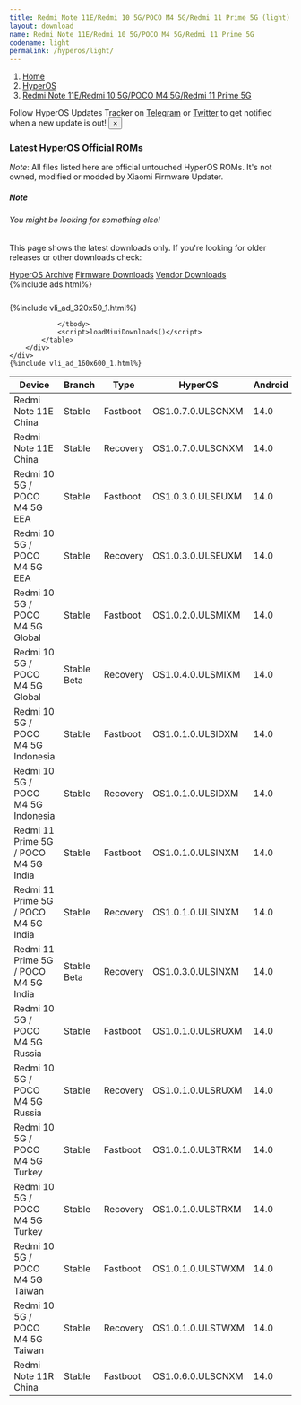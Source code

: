 ```yaml
---
title: Redmi Note 11E/Redmi 10 5G/POCO M4 5G/Redmi 11 Prime 5G (light) HyperOS Downloads
layout: download
name: Redmi Note 11E/Redmi 10 5G/POCO M4 5G/Redmi 11 Prime 5G
codename: light
permalink: /hyperos/light/
---
```

<nav aria-label="breadcrumb">
    <ol class="breadcrumb">
        <li class="breadcrumb-item"><a href="/">Home</a></li>
        <li class="breadcrumb-item"><a href="/hyperos/">HyperOS</a></li>
        <li class="breadcrumb-item active" aria-current="page"><a href="/hyperos/light/">Redmi Note 11E/Redmi 10 5G/POCO M4 5G/Redmi 11 Prime 5G</a></li>
    </ol>
</nav>
<div class="alert alert-primary alert-dismissible fade show" role="alert">
    Follow HyperOS Updates Tracker on <a href="https://t.me/MIUIUpdatesTracker" class="alert-link">Telegram</a>
     or <a href="https://twitter.com/MiFwUpdater" class="alert-link">Twitter</a> to get notified when a new update is out!
    <button type="button" class="close" data-dismiss="alert" aria-label="Close">
        <span aria-hidden="true">&times;</span>
    </button>
</div>

### Latest HyperOS Official ROMs
*Note*: All files listed here are official untouched HyperOS ROMs. It's not owned, modified or modded by Xiaomi Firmware Updater.
<div class="card">
  <div class="card-body">
    <h5 class="card-title">Note</h5>
    <h6 class="card-subtitle mb-2 text-muted">You might be looking for something else!</h6>
    <p class="card-text">This page shows the latest downloads only.
     If you're looking for older releases or other downloads check:</p>
    <a href="/archive/hyperos/light/" class="card-link">HyperOS Archive</a>
    <a href="/firmware/light/" class="card-link">Firmware Downloads</a>
    <a href="/vendor/light/" class="card-link">Vendor Downloads</a>
  </div>
</div>
{%include ads.html%}
<div class="row justify-content-center">
    <div class="col-10">
        <div class="table-responsive-md" style="margin-top: 25px;">
            {%include vli_ad_320x50_1.html%}
            <table id="miui" class="display dt-responsive nowrap compact table table-striped table-hover table-sm">
                <thead class="thead-dark">
                    <tr>
                        <th data-ref="device">Device</th>
                        <th data-ref="branch">Branch</th>
                        <th data-ref="type">Type</th>
                        <th data-ref="miui">HyperOS</th>
                        <th data-ref="android">Android</th>
                        <th data-ref="size">Size</th>
                        <th data-ref="size">Date</th>
                        <th data-ref="link">Link</th>
                    </tr>
                </thead>
                <tbody>
                <tr><td>Redmi Note 11E China</td><td>Stable</td><td>Fastboot</td><td>OS1.0.7.0.ULSCNXM</td><td>14.0</td><td>5.7 GB</td><td>2024-03-04</td><td><a href="/hyperos/light/stable/OS1.0.7.0.ULSCNXM/">Download</a></td></tr>
<tr><td>Redmi Note 11E China</td><td>Stable</td><td>Recovery</td><td>OS1.0.7.0.ULSCNXM</td><td>14.0</td><td>4.4 GB</td><td>2024-03-21</td><td><a href="/hyperos/light/stable/OS1.0.7.0.ULSCNXM/">Download</a></td></tr>
<tr><td>Redmi 10 5G / POCO M4 5G EEA</td><td>Stable</td><td>Fastboot</td><td>OS1.0.3.0.ULSEUXM</td><td>14.0</td><td>6.0 GB</td><td>2024-03-22</td><td><a href="/hyperos/light/stable/OS1.0.3.0.ULSEUXM/">Download</a></td></tr>
<tr><td>Redmi 10 5G / POCO M4 5G EEA</td><td>Stable</td><td>Recovery</td><td>OS1.0.3.0.ULSEUXM</td><td>14.0</td><td>3.9 GB</td><td>2024-04-15</td><td><a href="/hyperos/light/stable/OS1.0.3.0.ULSEUXM/">Download</a></td></tr>
<tr><td>Redmi 10 5G / POCO M4 5G Global</td><td>Stable</td><td>Fastboot</td><td>OS1.0.2.0.ULSMIXM</td><td>14.0</td><td>6.3 GB</td><td>2024-02-21</td><td><a href="/hyperos/light/stable/OS1.0.2.0.ULSMIXM/">Download</a></td></tr>
<tr><td>Redmi 10 5G / POCO M4 5G Global</td><td>Stable Beta</td><td>Recovery</td><td>OS1.0.4.0.ULSMIXM</td><td>14.0</td><td>3.9 GB</td><td>2024-04-15</td><td><a href="/hyperos/light/stable beta/OS1.0.4.0.ULSMIXM/">Download</a></td></tr>
<tr><td>Redmi 10 5G / POCO M4 5G Indonesia</td><td>Stable</td><td>Fastboot</td><td>OS1.0.1.0.ULSIDXM</td><td>14.0</td><td>5.7 GB</td><td>2024-02-20</td><td><a href="/hyperos/light/stable/OS1.0.1.0.ULSIDXM/">Download</a></td></tr>
<tr><td>Redmi 10 5G / POCO M4 5G Indonesia</td><td>Stable</td><td>Recovery</td><td>OS1.0.1.0.ULSIDXM</td><td>14.0</td><td>3.9 GB</td><td>2024-02-29</td><td><a href="/hyperos/light/stable/OS1.0.1.0.ULSIDXM/">Download</a></td></tr>
<tr><td>Redmi 11 Prime 5G / POCO M4 5G India</td><td>Stable</td><td>Fastboot</td><td>OS1.0.1.0.ULSINXM</td><td>14.0</td><td>5.1 GB</td><td>2024-01-31</td><td><a href="/hyperos/light/stable/OS1.0.1.0.ULSINXM/">Download</a></td></tr>
<tr><td>Redmi 11 Prime 5G / POCO M4 5G India</td><td>Stable</td><td>Recovery</td><td>OS1.0.1.0.ULSINXM</td><td>14.0</td><td>3.8 GB</td><td>2024-02-22</td><td><a href="/hyperos/light/stable/OS1.0.1.0.ULSINXM/">Download</a></td></tr>
<tr><td>Redmi 11 Prime 5G / POCO M4 5G India</td><td>Stable Beta</td><td>Recovery</td><td>OS1.0.3.0.ULSINXM</td><td>14.0</td><td>3.8 GB</td><td>2024-04-21</td><td><a href="/hyperos/light/stable beta/OS1.0.3.0.ULSINXM/">Download</a></td></tr>
<tr><td>Redmi 10 5G / POCO M4 5G Russia</td><td>Stable</td><td>Fastboot</td><td>OS1.0.1.0.ULSRUXM</td><td>14.0</td><td>5.8 GB</td><td>2024-02-29</td><td><a href="/hyperos/light/stable/OS1.0.1.0.ULSRUXM/">Download</a></td></tr>
<tr><td>Redmi 10 5G / POCO M4 5G Russia</td><td>Stable</td><td>Recovery</td><td>OS1.0.1.0.ULSRUXM</td><td>14.0</td><td>3.8 GB</td><td>2024-03-25</td><td><a href="/hyperos/light/stable/OS1.0.1.0.ULSRUXM/">Download</a></td></tr>
<tr><td>Redmi 10 5G / POCO M4 5G Turkey</td><td>Stable</td><td>Fastboot</td><td>OS1.0.1.0.ULSTRXM</td><td>14.0</td><td>5.7 GB</td><td>2024-02-29</td><td><a href="/hyperos/light/stable/OS1.0.1.0.ULSTRXM/">Download</a></td></tr>
<tr><td>Redmi 10 5G / POCO M4 5G Turkey</td><td>Stable</td><td>Recovery</td><td>OS1.0.1.0.ULSTRXM</td><td>14.0</td><td>3.9 GB</td><td>2024-03-25</td><td><a href="/hyperos/light/stable/OS1.0.1.0.ULSTRXM/">Download</a></td></tr>
<tr><td>Redmi 10 5G / POCO M4 5G Taiwan</td><td>Stable</td><td>Fastboot</td><td>OS1.0.1.0.ULSTWXM</td><td>14.0</td><td>5.4 GB</td><td>2024-02-20</td><td><a href="/hyperos/light/stable/OS1.0.1.0.ULSTWXM/">Download</a></td></tr>
<tr><td>Redmi 10 5G / POCO M4 5G Taiwan</td><td>Stable</td><td>Recovery</td><td>OS1.0.1.0.ULSTWXM</td><td>14.0</td><td>3.8 GB</td><td>2024-03-01</td><td><a href="/hyperos/light/stable/OS1.0.1.0.ULSTWXM/">Download</a></td></tr>
<tr><td>Redmi Note 11R China</td><td>Stable</td><td>Fastboot</td><td>OS1.0.6.0.ULSCNXM</td><td>14.0</td><td>5.8 GB</td><td>2024-01-15</td><td><a href="/hyperos/lightcm/stable/OS1.0.6.0.ULSCNXM/">Download</a></td></tr>

                </tbody>
                <script>loadMiuiDownloads()</script>
            </table>
        </div>
    </div>
    {%include vli_ad_160x600_1.html%}
</div>

